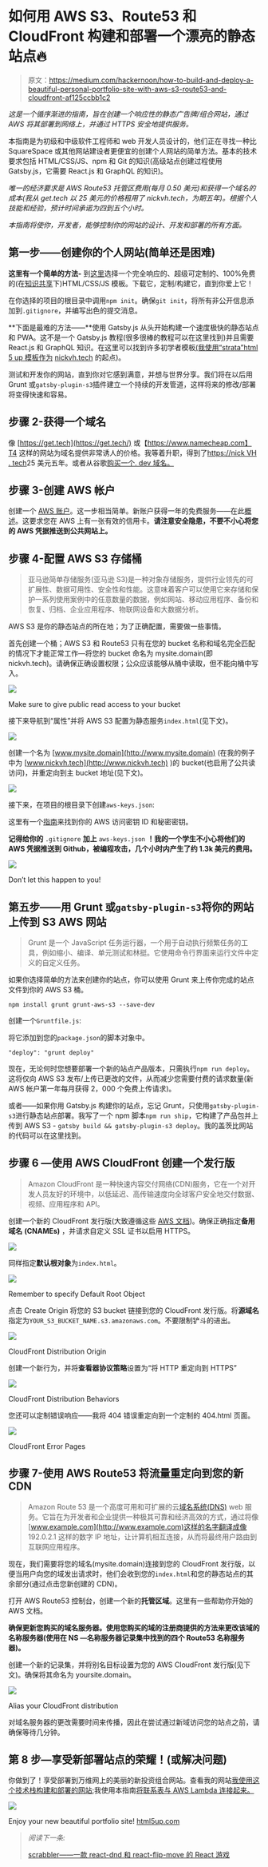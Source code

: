 # 如何用 AWS S3、Route53 和 CloudFront 构建和部署一个漂亮的静态站点🔥

> 原文：<https://medium.com/hackernoon/how-to-build-and-deploy-a-beautiful-personal-portfolio-site-with-aws-s3-route53-and-cloudfront-af125ccbb1c2>

*这是一个循序渐进的指南，旨在创建一个响应性的静态广告牌/组合网站，通过 AWS 将其部署到网络上，并通过 HTTPS 安全地提供服务。*

本指南是为初级和中级软件工程师和 web 开发人员设计的，他们正在寻找一种比 SquareSpace 或其他网站建设者更便宜的创建个人网站的简单方法。基本的技术要求包括 HTML/CSS/JS、npm 和 Git 的知识(高级站点创建过程使用 Gatsby.js，它需要 React.js 和 GraphQL 的知识)。

*唯一的经济要求是 AWS Route53 托管区费用(每月 0.50 美元)和获得一个域名的成本(我从 get.tech 以 25 美元的价格租用了 nickvh.tech，为期五年)。根据个人技能和经验，预计时间承诺为四到五个小时。*

*本指南将使你，开发者，能够控制你的网站的设计、开发和部署的所有方面。*

## 第一步——创建你的个人网站(简单还是困难)

**这里有一个简单的方法-** 到[这里](https://html5up.net/)选择一个完全响应的、超级可定制的、100%免费的(在[知识共享](https://html5up.net/license)下)HTML/CSS/JS 模板。下载它，定制/构建它，直到你爱上它！

在你选择的项目的根目录中调用`npm init`。确保`git init`，将所有非公开信息添加到`.gitignore`，并编写出色的提交消息。

**下面是最难的方法——**使用 Gatsby.js 从头开始构建一个速度极快的静态站点和 PWA。这不是一个 Gatsby.js 教程(很多很棒的教程可以在这里找到)并且需要 React.js 和 GraphQL 知识。在这里可以找到许多初学者模板[(我使用“strata”html 5 up 模板作为](https://www.gatsbyjs.org/starters/?v=2) [nickvh.tech](https://www.nickvh.tech/) 的起点)。

测试和开发你的网站，直到你对它感到满意，并想与世界分享。我们将在以后用 Grunt 或`gatsby-plugin-s3`插件建立一个持续的开发管道，这样将来的修改/部署将变得快速和容易。

## 步骤 2-获得一个域名

像 [https://get.tech](https://get.tech/) 或【https://www.namecheap.com】T4 这样的网站为域名提供非常诱人的价格。我等着升职，得到了[https://nick VH . tech](https://get.tech/)25 美元五年。或者从谷歌[购买一个. dev 域名。](https://domains.google/#/)

## 步骤 3-创建 AWS 帐户

创建一个 [AWS 账户](https://aws.amazon.com/premiumsupport/knowledge-center/create-and-activate-aws-account/)。这一步相当简单。新账户获得一年的免费服务——在此[概述](https://aws.amazon.com/free/)。这要求您在 AWS 上有一张有效的信用卡。**请注意安全隐患，不要不小心将您的 AWS 凭据推送到公共网站上。**

## 步骤 4-配置 AWS S3 存储桶

> 亚马逊简单存储服务(亚马逊 S3)是一种对象存储服务，提供行业领先的可扩展性、数据可用性、安全性和性能。这意味着客户可以使用它来存储和保护一系列使用案例中的任意数量的数据，例如网站、移动应用程序、备份和恢复、归档、企业应用程序、物联网设备和大数据分析。

AWS S3 是你的静态站点的所在地；为了正确配置，需要做一些事情。

首先创建一个桶；AWS S3 和 Route53 只有在您的 bucket 名称和域名完全匹配的情况下才能正常工作—将您的 bucket 命名为 mysite.domain(即 nickvh.tech)。请确保正确设置权限；公众应该能够从桶中读取，但不能向桶中写入。

![](img/71d7477182eff59c95a5955f62d13e8a.png)

Make sure to give public read access to your bucket

接下来导航到“属性”并将 AWS S3 配置为静态服务`index.html`(见下文)。

![](img/48fe7933dac7705970391230a9fa5a24.png)

创建一个名为 [www.mysite.domain](http://www.mysite.domain) (在我的例子中为 [www.nickvh.tech](http://www.nickvh.tech) )的 bucket(也启用了公共读访问)，并重定向到主 bucket 地址(见下文)。

![](img/1098b21e800dc8131de13d7b3f117b9a.png)

接下来，在项目的根目录下创建`aws-keys.json`:

这里有一个[指南](https://help.bittitan.com/hc/en-us/articles/115008255268-How-do-I-find-my-AWS-Access-Key-and-Secret-Access-Key-)来找到你的 AWS 访问密钥 ID 和秘密密钥。

**记得给你的** `.gitignore` **加上** `aws-keys.json` **！我的一个学生不小心将他们的 AWS 凭据推送到 Github，被编程攻击，几个小时内产生了约 1.3k 美元的费用。**

![](img/89f200f0217859c5c549aa4aa3e933c8.png)

Don’t let this happen to you!

## 第五步——用 Grunt 或`gatsby-plugin-s3`将你的网站上传到 S3 AWS 网站

> Grunt 是一个 JavaScript 任务运行器，一个用于自动执行频繁任务的工具，例如缩小、编译、单元测试和林挺。它使用命令行界面来运行文件中定义的自定义任务。

如果你选择简单的方法来创建你的站点，你可以使用 Grunt 来上传你完成的站点文件到你的 AWS S3 桶。

```
npm install grunt grunt-aws-s3 --save-dev
```

创建一个`Gruntfile.js`:

将它添加到您的`package.json`的脚本对象中。

```
"deploy": "grunt deploy"
```

现在，无论何时您想要部署一个新的站点产品版本，只需执行`npm run deploy`。这将仅向 AWS S3 发布/上传已更改的文件，从而减少您需要付费的请求数量(新 AWS 帐户第一年每月获得 2，000 个免费上传请求)。

或者——如果你用 Gatsby.js 构建你的站点，忘记 Grunt，只使用`gatsby-plugin-s3`进行静态站点部署。我写了一个 npm 脚本`npm run ship`，它构建了产品包并上传到 AWS S3 - `gatsby build && gatsby-plugin-s3 deploy`。我的盖茨比网站的代码可以在这里找到。

## 步骤 6 —使用 AWS CloudFront 创建一个发行版

> Amazon CloudFront 是一种快速内容交付网络(CDN)服务，它在一个对开发人员友好的环境中，以低延迟、高传输速度向全球客户安全地交付数据、视频、应用程序和 API。

创建一个新的 CloudFront 发行版(大致遵循这些 [AWS 文档](https://aws.amazon.com/premiumsupport/knowledge-center/cloudfront-https-requests-s3/))。确保正确指定**备用域名** **(CNAMEs)** ，并请求自定义 SSL 证书以启用 HTTPS。

![](img/6c488c3417dc3dff9553f808e8074f91.png)

同样指定**默认根对象**为`index.html`。

![](img/f70bf36f34e3183f20120c8a3224711a.png)

Remember to specify Default Root Object

点击 Create Origin 将您的 S3 bucket 链接到您的 CloudFront 发行版。将**源域名**指定为`YOUR_S3_BUCKET_NAME.s3.amazonaws.com`。不要限制铲斗的进出。

![](img/ca7ef3bf8d87b0ceec271125e4ff7ccb.png)

CloudFront Distribution Origin

创建一个新行为，并将**查看器协议策略**设置为“将 HTTP 重定向到 HTTPS”

![](img/1c21b8977f8ec7cf2304a36e8ee09e7e.png)

CloudFront Distribution Behaviors

您还可以定制错误响应——我将 404 错误重定向到一个定制的 404.html 页面。

![](img/c658559652f3a6ee3dd0450d9fd0f358.png)

CloudFront Error Pages

## 步骤 7-使用 AWS Route53 将流量重定向到您的新 CDN

> Amazon Route 53 是一个高度可用和可扩展的云[域名系统(DNS)](https://aws.amazon.com/route53/what-is-dns/) web 服务。它旨在为开发者和企业提供一种极其可靠和经济高效的方式，通过将像[www.example.com](http://www.example.com)这样的名字翻译成像 192.0.2.1 这样的数字 IP 地址，让计算机相互连接，从而将最终用户路由到互联网应用程序。

现在，我们需要将您的域名(mysite.domain)连接到您的 CloudFront 发行版，以便当用户向您的域发出请求时，他们会收到您的`index.html`和您的静态站点的其余部分(通过点击您新创建的 CDN)。

打开 AWS Route53 控制台，创建一个新的**托管区域**。这里有一些帮助你开始的 AWS 文档。

**确保更新您购买的域名服务器。使用您购买的域的注册商提供的方法来更改该域的名称服务器(使用在 NS —名称服务器记录集中找到的四个 Route53 名称服务器)。**

创建一个新的记录集，并将别名目标设置为您的 AWS CloudFront 发行版(见下文)。确保将其命名为 yoursite.domain。

![](img/73ab2e5feb1816cecbdb920241928ab8.png)

Alias your CloudFront distribution

对域名服务器的更改需要时间来传播，因此在尝试通过新域访问您的站点之前，请确保等待几分钟。

## 第 8 步—享受新部署站点的荣耀！(或解决问题)

你做到了！享受部署到万维网上的美丽的新投资组合网站。查看我的网站[我使用这个技术栈构建和部署的网站](http://nickvh.tech);我使用本指南[将联系表与 AWS Lambda 连接起来。](https://dev.to/adnanrahic/building-a-serverless-contact-form-with-aws-lambda-and-aws-ses-4jm0)

![](img/f6ae3b27363bfa12f93e8e26665d3d67.png)

Enjoy your new beautiful portfolio site! [html5up.com](http://html5up.com)

> *阅读下一条:*
> 
> [scrabbler——一款 react-dnd 和 react-flip-move 的 React 游戏](https://hackernoon.com/scrabblr-a-react-game-with-react-dnd-and-react-flip-move-40cfaac786e2)